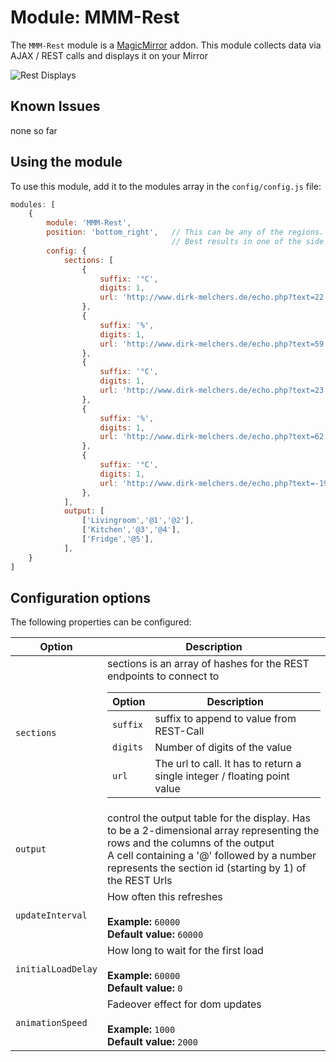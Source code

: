 # Module: MMM-Rest
The `MMM-Rest` module is a <a href="https://github.com/MichMich/MagicMirror">MagicMirror</a> addon.
This module collects data via AJAX / REST calls and displays it on your Mirror

![Rest Displays](https://raw.githubusercontent.com/wiki/Tuxdiver/MMM-Rest/images/screenshot.png)


## Known Issues
none so far

## Using the module

To use this module, add it to the modules array in the `config/config.js` file:
````javascript
modules: [
	{
		module: 'MMM-Rest',
		position: 'bottom_right',	// This can be any of the regions.
									// Best results in one of the side regions like: top_left
        config: {
            sections: [
                {
                    suffix: '°C',
                    digits: 1,
                    url: 'http://www.dirk-melchers.de/echo.php?text=22.54',
                },
                {
                    suffix: '%',
                    digits: 1,
                    url: 'http://www.dirk-melchers.de/echo.php?text=59.1',
                },
                {
                    suffix: '°C',
                    digits: 1,
                    url: 'http://www.dirk-melchers.de/echo.php?text=23.10',
                },
                {
                    suffix: '%',
                    digits: 1,
                    url: 'http://www.dirk-melchers.de/echo.php?text=62.1',
                },
                {
                    suffix: '°C',
                    digits: 1,
                    url: 'http://www.dirk-melchers.de/echo.php?text=-19.73',
                },
            ],
            output: [
                ['Livingroom','@1','@2'],
                ['Kitchen','@3','@4'],
                ['Fridge','@5'],
            ],
	}
]
````

## Configuration options

The following properties can be configured:


<table width="100%">
	<!-- why, markdown... -->
	<thead>
		<tr>
			<th>Option</th>
			<th width="100%">Description</th>
		</tr>
	<thead>
	<tbody>
		<tr>
			<td><code>sections</code></td>
			<td>sections is an array of hashes for the REST endpoints to connect to<br>
            <table>
            	<thead>
            		<tr>
            			<th>Option</th>
            			<th width="100%">Description</th>
            		</tr>
            	<thead>
                <tbody>
                    <tr>
                        <td><code>suffix</code></td>
                        <td>suffix to append to value from REST-Call</td>
                    </tr>
                    <tr>
                        <td><code>digits</code></td>
                        <td>Number of digits of the value</td>
                    </tr>
                    <tr>
                        <td><code>url</code></td>
                        <td>The url to call. It has to return a single integer / floating point value</td>
                    </tr>
                </tbody>
            </table>
            </td>
		</tr>
		<tr>
			<td><code>output</code></td>
			<td>control the output table for the display.
            Has to be a 2-dimensional array representing the rows and the columns of the output<br>
            A cell containing a '@' followed by a number represents the section id (starting by 1) of the REST Urls
            </td>
		</tr>
		<tr>
			<td><code>updateInterval</code></td>
			<td>How often this refreshes<br>
				<br><b>Example:</b> <code>60000</code>
				<br><b>Default value:</b> <code>60000</code>
			</td>
		</tr>
		<tr>
			<td><code>initialLoadDelay</code></td>
			<td>How long to wait for the first load<br>
				<br><b>Example:</b> <code>60000</code>
				<br><b>Default value:</b> <code>0</code>
			</td>
		</tr>
		<tr>
			<td><code>animationSpeed</code></td>
			<td>Fadeover effect for dom updates<br>
				<br><b>Example:</b> <code>1000</code>
				<br><b>Default value:</b> <code>2000</code>
			</td>
		</tr>
	</tbody>
</table>

